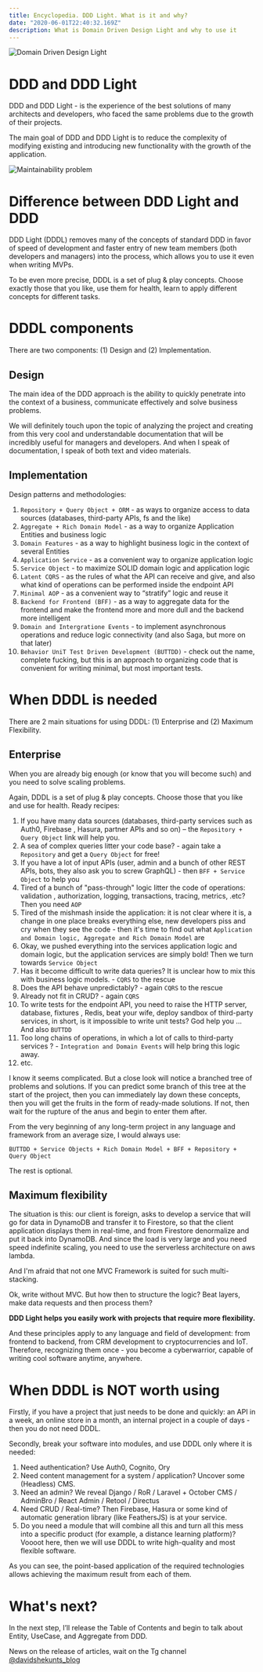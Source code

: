 ```yaml
---
title: Encyclopedia. DDD Light. What is it and why?
date: "2020-06-01T22:40:32.169Z"
description: What is Domain Driven Design Light and why to use it
---
```


![Domain Driven Design Light](./dddl.png)

# DDD and DDD Light
DDD and DDD Light - is the experience of the best solutions of many architects and developers,
who faced the same problems due to the growth of their projects.

The main goal of DDD and DDD Light is to reduce the complexity of modifying existing and introducing new functionality
with the growth of the application.

![Maintainability problem](./maintanability.jpg)

# Difference between DDD Light and DDD

DDD Light (DDDL) removes many of the concepts of standard DDD in favor of speed of development
and faster entry of new team members (both developers and managers) into the process, which
allows you to use it even when writing MVPs.

To be even more precise, DDDL is a set of plug & play concepts. Choose exactly those that you
like, use them for health, learn to apply different concepts for different tasks.

# DDDL components
There are two components: (1) Design and (2) Implementation.

## Design
The main idea of the DDD approach is the ability to quickly penetrate into the context of a
business, communicate effectively and solve business problems.

We will definitely touch upon the topic of analyzing the project and creating from this very
cool and understandable documentation that will be incredibly useful for managers and developers.
And when I speak of documentation, I speak of both text and video materials.

## Implementation
Design patterns and methodologies:

1. `Repository + Query Object + ORM` - as ways to organize access to data sources (databases,
third-party APIs, fs and the like)
1. `Aggregate + Rich Domain Model` - as a way to organize Application Entities and business logic
1. `Domain Features` - as a way to highlight business logic in the context of several Entities
1. `Application Service` - as a convenient way to organize application logic
1. `Service Object` - to maximize SOLID domain logic and application logic
1. `Latent CQRS` - as the rules of what the API can receive and give, and also what kind of
operations can be performed inside the endpoint API
1. `Minimal AOP` - as a convenient way to “stratify” logic and reuse it
1. `Backend for Frontend (BFF)` - as a way to aggregate data for the frontend and make the
frontend more and more dull and the backend more intelligent
1. `Domain and Intergratione Events` - to implement asynchronous operations and reduce logic
connectivity (and also Saga, but more on that later)
1. `Behavior UniT Test Driven Development (BUTTDD)` - check out the name, complete fucking,
but this is an approach to organizing code that is convenient for writing minimal, but most
important tests.

# When DDDL is needed
There are 2 main situations for using DDDL: (1) Enterprise and (2) Maximum Flexibility.

## Enterprise

When you are already big enough (or know that you will become such) and you need to solve scaling
problems.

Again, DDDL is a set of plug & play concepts. Choose those that you like and use for health.
Ready recipes:

1. If you have many data sources (databases, third-party services such as Auth0, Firebase
    , Hasura, partner APIs and so on) – the `Repository + Query Object` link will help you.
1. A sea of ​​complex queries litter your code base? - again take a `Repository` and get a `Query
 Object`
     for free!
1. If you have a lot of input APIs (user, admin and a bunch of other REST APIs, bots, they also
     ask you to screw GraphQL) - then `BFF + Service Object` to help you
1. Tired of a bunch of "pass-through" logic litter the code of operations: validation
    , authorization, logging, transactions, tracing, metrics, .etc? Then you need `AOP`
1. Tired of the mishmash inside the application: it is not clear where it is, a change in one
     place breaks everything else, new developers piss and cry when they see the code - then it's
     time to find out what `Application and Domain logic, Aggregate and Rich Domain Model` are
1. Okay, we pushed everything into the services application logic and domain logic, but the
     application services are simply bold! Then we turn towards `Service Object`
1. Has it become difficult to write data queries? It is unclear how to mix this with business
     logic models. - `CQRS` to the rescue
1. Does the API behave unpredictably? - again `CQRS` to the rescue
1. Already not fit in CRUD? - again `CQRS`
1. To write tests for the endpoint API, you need to raise the HTTP server, database, fixtures
    , Redis, beat your wife, deploy sandbox of third-party services, in short, is it impossible to
    write unit tests? God help you ... And also `BUTTDD`
1. Too long chains of operations, in which a lot of calls to third-party services
    ? - `Integration and Domain Events` will help bring this logic away.
1. etc.

I know it seems complicated. But a close look will notice a branched tree of problems and solutions.
 If you can predict some branch of this tree at the start of the project, then you can immediately lay down these concepts, then you will get the fruits in the form of ready-made solutions. If not, then wait for the rupture of the anus and begin to enter them after.

From the very beginning of any long-term project in any language and framework from an average size,
 I would always use:

`BUTTDD + Service Objects + Rich Domain Model + BFF + Repository + Query Object`

The rest is optional.

## Maximum flexibility
The situation is this: our client is foreign, asks to develop a service that will go for data in
DynamoDB and transfer it to Firestore, so that the client application displays them in real-time, and from Firestore denormalize and put it back into DynamoDB. And since the load is very large and you need speed indefinite scaling, you need to use the serverless architecture on aws lambda.

And I'm afraid that not one MVC Framework is suited for such multi-stacking.

Ok, write without MVC. But how then to structure the logic? Beat layers, make data requests and 
then process them?

**DDD Light helps you easily work with projects that require more flexibility.**

And these principles apply to any language and field of development: from frontend to backend, from 
CRM development to cryptocurrencies and IoT. Therefore, recognizing them once - you become a 
cyberwarrior, capable of writing cool software anytime, anywhere.

# When DDDL is NOT worth using

Firstly, if you have a project that just needs to be done and quickly: an API in a week, an online
store in a month, an internal project in a couple of days - then you do not need DDDL.

Secondly, break your software into modules, and use DDDL only where it is needed:

1. Need authentication? Use Auth0, Cognito, Ory
1. Need content management for a system / application? Uncover some (Headless) CMS.
1. Need an admin? We reveal Django / RoR / Laravel + October CMS / AdminBro / React Admin / Retool
 / Directus
1. Need CRUD / Real-time? Then Firebase, Hasura or some kind of automatic generation library (like
 FeathersJS) is at your service.
1. Do you need a module that will combine all this and turn all this mess into a specific product
 (for example, a distance learning platform)? Voooot here, then we will use DDDL to write 
 high-quality and most flexible software.
 
As you can see, the point-based application of the required technologies allows achieving the 
maximum result from each of them.
 
# What's next?

In the next step, I’ll release the Table of Contents and begin to talk about Entity, UseCase, and
Aggregate from DDD.

News on the release of articles, wait on the Tg channel [@davidshekunts_blog](https://teleg.run/davidshekunts_blog)
